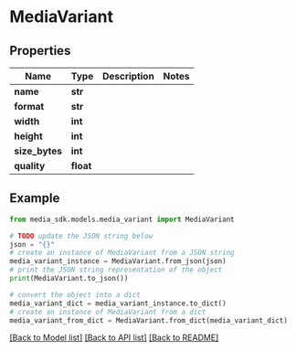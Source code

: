 # MediaVariant


## Properties

Name | Type | Description | Notes
------------ | ------------- | ------------- | -------------
**name** | **str** |  | 
**format** | **str** |  | 
**width** | **int** |  | 
**height** | **int** |  | 
**size_bytes** | **int** |  | 
**quality** | **float** |  | 

## Example

```python
from media_sdk.models.media_variant import MediaVariant

# TODO update the JSON string below
json = "{}"
# create an instance of MediaVariant from a JSON string
media_variant_instance = MediaVariant.from_json(json)
# print the JSON string representation of the object
print(MediaVariant.to_json())

# convert the object into a dict
media_variant_dict = media_variant_instance.to_dict()
# create an instance of MediaVariant from a dict
media_variant_from_dict = MediaVariant.from_dict(media_variant_dict)
```
[[Back to Model list]](../README.md#documentation-for-models) [[Back to API list]](../README.md#documentation-for-api-endpoints) [[Back to README]](../README.md)


